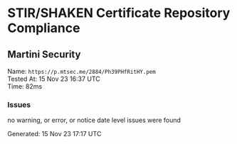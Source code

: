 # STIR/SHAKEN Certificate Repository Compliance

## Martini Security

Name: `https://p.mtsec.me/2884/Ph39PHfRitHY.pem`\
Tested At: 15 Nov 23 16:37 UTC\
Time: 82ms

### Issues

no warning, or error, or notice date level issues were found

Generated: 15 Nov 23 17:17 UTC
